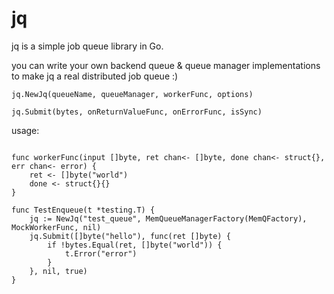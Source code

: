 jq
==

jq is a simple job queue library in Go.

you can write your own backend queue & queue manager implementations to make jq a real distributed job queue :)

`jq.NewJq(queueName, queueManager, workerFunc, options)`

`jq.Submit(bytes, onReturnValueFunc, onErrorFunc, isSync)`

usage:

```

func workerFunc(input []byte, ret chan<- []byte, done chan<- struct{}, err chan<- error) {
	ret <- []byte("world")
	done <- struct{}{}
}

func TestEnqueue(t *testing.T) {
	jq := NewJq("test_queue", MemQueueManagerFactory(MemQFactory), MockWorkerFunc, nil)
	jq.Submit([]byte("hello"), func(ret []byte) {
		if !bytes.Equal(ret, []byte("world")) {
			t.Error("error")
		}
	}, nil, true)
}

```
